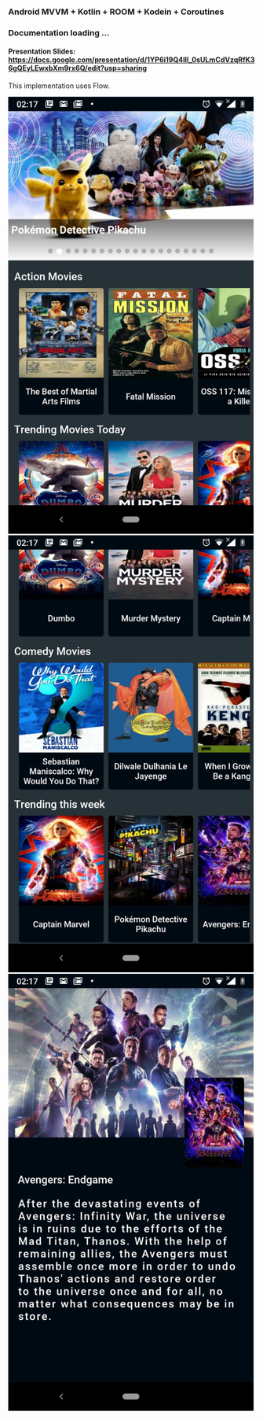 ### Android MVVM + Kotlin + ROOM + Kodein + Coroutines
### Documentation loading ...
#### Presentation Slides: https://docs.google.com/presentation/d/1YP6i19Q4llI_0sULmCdVzqRfK36gQEyLEwxbXm9rx6Q/edit?usp=sharing

This implementation uses Flow.

<img src="https://github.com/JabezNzomo99/GoogleIOExtended19/blob/master/screenshots/photo5773647321546994197.jpg" width="500"/>


<img src="https://github.com/JabezNzomo99/GoogleIOExtended19/blob/master/screenshots/photo5773647321546994196.jpg" width="500"/>


<img src="https://github.com/JabezNzomo99/GoogleIOExtended19/blob/master/screenshots/photo5773647321546994195.jpg" width="500"/>

